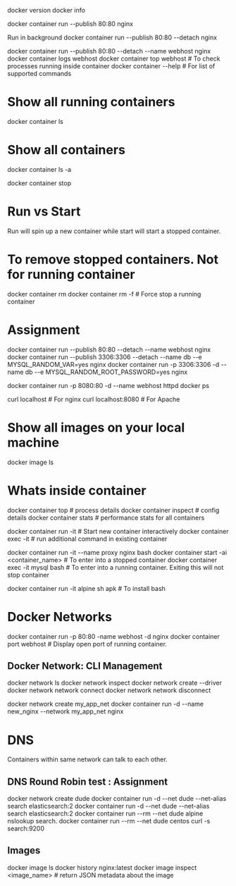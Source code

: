 docker version
docker info

docker container run --publish 80:80 nginx

Run in background
docker container run --publish 80:80 --detach nginx

docker container run --publish 80:80 --detach --name webhost nginx
docker container logs webhost
docker container top webhost    # To check processes running inside container
docker container --help     # For list of supported commands


# Show all running containers
docker container ls

# Show all containers
docker container ls -a


docker container stop <id>

# Run vs Start
Run will spin up a new container while start will start a stopped container.

# To remove stopped containers. Not for running container
docker container rm <id1> <id2> <id3>
docker container rm -f <id1> <id2> <id3>    # Force stop a running container

# Assignment
docker container run --publish 80:80 --detach --name webhost nginx
docker container run --publish 3306:3306 --detach --name db --e MYSQL_RANDOM_VAR=yes nginx
docker container run -p 3306:3306 -d --name db --e MYSQL_RANDOM_ROOT_PASSWORD=yes nginx

docker container run -p 8080:80 -d --name webhost httpd
docker ps

curl localhost              # For nginx
curl localhost:8080            # For Apache

# Show all images on your local machine
docker image ls



# Whats inside container
docker container top        # process details
docker container inspect    # config details
docker container stats      # performance stats for all containers



docker container run -it    # Start new container interactively
docker container exec -it   # run additional command in existing container


docker container run -it --name proxy nginx bash
docker container start -ai <container_name>     # To enter into a stopped container
docker container exec -it mysql bash        # To enter into a running container. Exiting this will not stop container


docker container run -it alpine sh
apk # To install bash



# Docker Networks

docker container run -p 80:80 -name webhost -d nginx
docker container port webhost       # Display open port of running container.

##  Docker Network: CLI Management
docker network ls
docker network inspect
docker network create --driver
docker network network connect 
docker network network disconnect


docker network create my_app_net
docker container run -d --name new_nginx --network my_app_net nginx

# DNS
Containers within same network can talk to each other.

## DNS Round Robin test : Assignment
docker network create dude
docker container run -d --net dude --net-alias search elasticsearch:2
docker container run -d --net dude --net-alias search elasticsearch:2
docker container run --rm --net dude alpine nslookup search.
docker container run --rm --net dude centos curl -s search:9200


## Images
docker image ls
docker history nginx:latest
docker image inspect <image_name>        # return JSON metadata about the image


